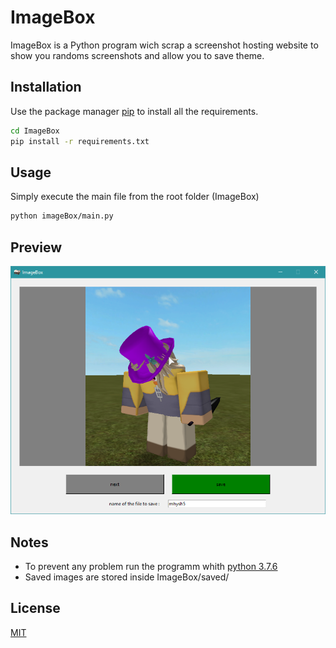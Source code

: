 # ImageBox

ImageBox is a Python program wich scrap a screenshot hosting website to show you randoms screenshots and allow you to save theme.

## Installation

Use the package manager [pip](https://pip.pypa.io/en/stable/) to install all the requirements.

```bash
cd ImageBox
pip install -r requirements.txt 
```

## Usage

Simply execute the main file from the root folder (ImageBox)

```bash
python imageBox/main.py
```

## Preview
![Preview of ImageBox](src/preview.png)

## Notes
- To prevent any problem run the programm whith [python 3.7.6](https://www.python.org/downloads/release/python-376/)
- Saved images are stored inside ImageBox/saved/

## License
[MIT](https://choosealicense.com/licenses/mit/)
